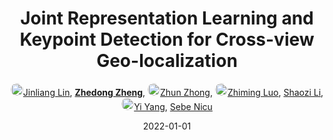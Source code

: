 ---
title: "Joint Representation Learning and Keypoint Detection for Cross-view Geo-localization"
collection: publications
permalink: /publication/Joint-Re2022
date: 2022-01-01
doi: 10.1109/TIP.2022.3175601
keywords: 
venue: 'IEEE Transactions on Image Processing'
paperurl: 'https://zdzheng.xyz/files/TIP_RKNet.pdf'
code: 'https://github.com/AggMan96/RK-Net'
author: '<a href="https://zdzheng.xyz/authors/Jinliang-Lin" class="author"> <img src="https://zdzheng.xyz/files/jinliang-lin.jpeg" alt="Jinliang-Lin" style="border-radius: 50%; height:20px; width:20px">Jinliang Lin</a>, <strong><a href="https://zdzheng.xyz/authors/Zhedong-Zheng" class="author">Zhedong Zheng</a></strong>, <a href="https://zdzheng.xyz/authors/Zhun-Zhong" class="author"> <img src="https://zdzheng.xyz/files/zhun-zhong.jpeg" alt="Zhun-Zhong" style="border-radius: 50%; height:20px; width:20px">Zhun Zhong</a>, <a href="https://zdzheng.xyz/authors/Zhiming-Luo" class="author"> <img src="https://zdzheng.xyz/files/zhiming-luo.jpeg" alt="Zhiming-Luo" style="border-radius: 50%; height:20px; width:20px">Zhiming Luo</a>, <a href="https://zdzheng.xyz/authors/Shaozi-Li" class="author">Shaozi Li</a>, <a href="https://zdzheng.xyz/authors/Yi-Yang" class="author"> <img src="https://zdzheng.xyz/files/yi-yang.jpeg" alt="Yi-Yang" style="border-radius: 50%; height:20px; width:20px">Yi Yang</a>, <a href="https://zdzheng.xyz/authors/Sebe-Nicu" class="author">Sebe Nicu</a>'
sqlauthor: '[ {"@type": "Person","name":Jinliang Lin}, {"@type": "Person","name":Zhedong Zheng}, {"@type": "Person","name":Zhun Zhong}, {"@type": "Person","name":Zhiming Luo}, {"@type": "Person","name":Shaozi Li}, {"@type": "Person","name":Yi Yang}, {"@type": "Person","name":Sebe Nicu}, ]'
citation: ' Jinliang Lin,  Zhedong Zheng,  Zhun Zhong,  Zhiming Luo,  Shaozi Li,  Yi Yang,  Sebe Nicu, &quot;Joint Representation Learning and Keypoint Detection for Cross-view Geo-localization.&quot; IEEE Transactions on Image Processing, 2022. DOI: 10.1109/TIP.2022.3175601'
pub_year: '2022'
bib: >
    @article{lin2022joint,<br>author = "Lin, Jinliang and Zheng, Zhedong and Zhong, Zhun and Luo, Zhiming and Li, Shaozi and Yang, Yi and Nicu, Sebe",<br>doi = "10.1109/TIP.2022.3175601",<br>title = "Joint Representation Learning and Keypoint Detection for Cross-view Geo-localization",<br>journal = "IEEE Transactions on Image Processing",<br>url = "https://zdzheng.xyz/files/TIP\_RKNet.pdf",<br>code = "https://github.com/AggMan96/RK-Net",<br>year = "2022"
    }

---